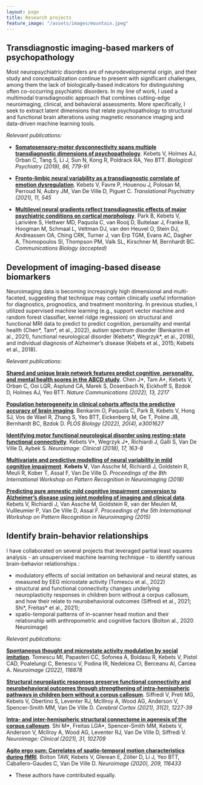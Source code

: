 ```yaml
---
layout: page
title: Research projects
feature_image: "/assets/images/mountain.jpeg"
---
```


## Transdiagnostic imaging-based markers of psychopathology

Most neuropsychiatric disorders are of neurodevelopmental origin, and their study and conceptualization continue to present with significant challenges, among them the lack of biologically-based indicators for distinguishing often co-occurring psychiatric disorders. In my line of work, I used a multimodal transdiagnostic approach that combines cutting-edge neuroimaging, clinical, and behavioral assessments. More specifically, I seek to extract latent dimensions that relate psychopathology to structural and functional brain alterations using magnetic resonance imaging and data-driven machine learning tools.

*Relevant publications:*

* [**Somatosensory-motor dysconnectivity spans multiple transdiagnostic dimensions of psychopathology**](https://www.sciencedirect.com/science/article/pii/S0006322319314751). Kebets V, Holmes AJ, Orban C, Tang S, Li J, Sun N, Kong R, Poldrack RA, Yeo BTT. *Biological Psychiatry (2019), 86, 779-91*

* [**Fronto-limbic neural variability as a transdiagnostic correlate of emotion dysregulation**](https://doi.org/10.1038/s41398-021-01666-3). Kebets V, Favre P, Houenou J, Polosan M, Perroud N, Aubry JM, Van De Ville D, Piguet C. *Translational Psychiatry (2021), 11, 545*

* [**Multilevel neural gradients reflect transdiagnostic effects of major psychiatric conditions on cortical morphology**](https://doi.org/10.1101/2021.10.29.466434). Park B, Kebets V, Larivière S, Hettwer MD, Paquola C, van Rooij D, Buitelaar J, Franke B, Hoogman M, Schmaal L, Veltman DJ, van den Heuvel O, Stein DJ, Andreassen OA, Ching CRK, Turner J, van Erp TGM, Evans AC, Dagher A, Thomopoulos SI, Thompson PM, Valk SL, Kirschner M, Bernhardt BC. *Communications Biology (accepted)*



## Development of imaging-based disease biomarkers

Neuroimaging data is becoming increasingly high dimensional and multi-faceted, suggesting that technique may contain clinically useful information for diagnostics, prognostics, and treatment monitoring. In previous studies, I  utilized supervised machine learning (e.g., support vector machine and random forest classifier, kernel ridge regression) on structural and functional MRI data to predict to predict cognition, personality and mental health (Chen*, Tam*, et al., 2022), autism spectrum disorder (Benkarim et al., 2021), functional neurological disorder (Kebets*, Wegrzyk*, et al., 2018), and individual diagnosis of Alzheimer’s disease (Kebets et al., 2015; Kebets et al., 2018).

*Relevant publications:*

[**Shared and unique brain network features predict cognitive, personality, and mental health scores in the ABCD study**](https://doi.org/10.1038/s41467-022-29766-8). Chen J*, Tam A*, Kebets V, Orban C, Ooi LQR, Asplund CA, Marek S, Dosenbach N, Eickhoff S, Bzdok D, Holmes AJ, Yeo BTT. *Nature Communications (2022), 13, 2217* 

[**Population heterogeneity in clinical cohorts affects the predictive accuracy of brain imaging**](https://doi.org/10.1371/journal.pbio.3001627). Benkarim O, Paquola C, Park B, Kebets V, Hong SJ, Vos de Wael R, Zhang S, Yeo BTT, Eickenberg M, Ge T, Poline JB, Bernhardt BC, Bzdok D. *PLOS Biology (2022), 20(4), e3001627* 

[**Identifying motor functional neurological disorder using resting-state functional connectivity**](https://www.sciencedirect.com/science/article/pii/S221315821730253X). Kebets V*, Wegrzyk J*,  Richiardi J, Galli S, Van De Ville D, Aybek S. *Neuroimage: Clinical (2018), 17, 163-8*

[**Multivariate and predictive modelling of neural variability in mild cognitive impairment**](https://ieeexplore.ieee.org/document/8423963). **Kebets V**, Van Assche M, Richiardi J, Goldstein R, Meuli R, Kober T, Assal F, Van De Ville D. *Proceedings of the 8th International Workshop on Pattern Recognition in Neuroimaging (2018)*

[**Predicting pure amnestic mild cognitive impairment conversion to Alzheimer’s disease using joint modeling of imaging and clinical data**](https://ieeexplore.ieee.org/document/7270854). Kebets V, Richiardi J, Van Assche M, Goldstein R, van der Meulen M, Vuilleumier P, Van De Ville D, Assal F. *Proceedings of the 5th International Workshop on Pattern Recognition in Neuroimaging (2015)*



## Identify brain-behavior relationships 

I have collaborated on several projects that leveraged partial least squares analysis - an unsupervised machine learning technique - to identify various brain-behavior relationships :
*	modulatory effects of social imitation on behavioral and neural states, as measured by EEG microstate activity (Tomescu et al., 2022)
* structural and functional connectivity changes underlying neuroplasticity responses in children born without a corpus callosum, and how their relate to neurobehavioral outcomes (Siffredi et al., 2021; Shi*, Freitas* et al., 2021);
*	spatio-temporal patterns of in-scanner head motion and their relationship with anthropometric and cognitive factors (Bolton al., 2020 Neuroimage)

*Relevant publications:*

[**Spontaneous thought and microstate activity modulation by social imitation**](https://doi.org/10.1016/j.neuroimage.2022.118878). Tomescu MI, Papasteri CC, Sofonea A, Boldasu R, Kebets V, Pistol CAD, Poalelungi C, Benescu V, Podina IR, Nedelcea CI, Berceanu AI, Carcea A. *Neuroimage (2022), 118878*

[**Structural neuroplastic responses preserve functional connectivity and neurobehavioral outcomes through strengthening
of intra-hemispheric pathways in children born without a corpus callosum**](https://academic.oup.com/cercor/article-abstract/31/2/1227/5941685). Siffredi V, Preti MG, Kebets V, Obertino S, Leventer RJ, McIllroy A, Wood AG, Anderson V, Spencer-Smith MM, Van De Ville D. *Cerebral Cortex (2021), 31(2), 1227-39*

[**Intra- and inter-hemispheric structural connectome in agenesis of the corpus callosum**](https://doi.org/10.1016/j.nicl.2021.102709). Shi M*, Freitas LGA*, Spencer-Smith MM, Kebets V, Anderson V, McIlroy A, Wood AG, Leventer RJ, Van De Ville D, Siffredi V. *Neuroimage: Clinical (2021), 31, 102709*

[**Agito ergo sum: Correlates of spatio-temporal motion characteristics during fMRI**](https://www.sciencedirect.com/science/article/pii/S1053811919310249). Bolton TAW, Kebets V, Glerean E, Zöller D, Li J, Yeo BTT, Caballero-Gaudes C, Van De Ville D. *Neuroimage (2020), 209, 116433*


* These authors have contributed equally.
